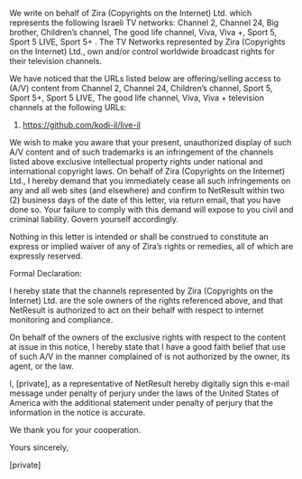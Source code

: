 We write on behalf of Zira (Copyrights on the Internet) Ltd. which represents the following Israeli TV networks: Channel 2, Channel 24, Big brother, Children’s channel, The good life channel, Viva, Viva +, Sport 5, Sport 5 LIVE, Sport 5+ . The TV Networks represented by Zira (Copyrights on the Internet) Ltd., own and/or control worldwide broadcast rights for their television channels.

We have noticed that the URLs listed below are offering/selling access to (A/V) content from Channel 2, Channel 24, Children’s channel, Sport 5, Sport 5+, Sport 5 LIVE, The good life channel, Viva, Viva + television channels at the following URLs:

1. https://github.com/kodi-il/live-il

We wish to make you aware that your present, unauthorized display of such A/V content and of such trademarks is an infringement of the channels listed above exclusive intellectual property rights under national and international copyright laws. On behalf of Zira (Copyrights on the Internet) Ltd., I hereby demand that you immediately cease all such infringements on any and all web sites (and elsewhere) and confirm to NetResult within two (2) business days of the date of this letter, via return email, that you have done so. Your failure to comply with this demand will expose to you civil and criminal liability. Govern yourself accordingly.

Nothing in this letter is intended or shall be construed to constitute an express or implied waiver of any of Zira’s rights or remedies, all of which are expressly reserved.

Formal Declaration:

I hereby state that the channels represented by Zira (Copyrights on the Internet) Ltd. are the sole owners of the rights referenced above, and that NetResult is authorized to act on their behalf with respect to internet monitoring and compliance.

On behalf of the owners of the exclusive rights with respect to the content at issue in this notice, I hereby state that I have a good faith belief that use of such A/V in the manner complained of is not authorized by the owner, its agent, or the law.

I, [private], as a representative of NetResult hereby digitally sign this e-mail message under penalty of perjury under the laws of the United States of America with the additional statement under penalty of perjury that the information in the notice is accurate.

We thank you for your cooperation.

Yours sincerely,

[private]
